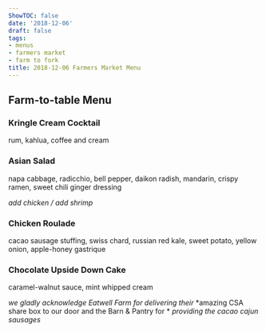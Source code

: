 ```yaml
---
ShowTOC: false
date: '2018-12-06'
draft: false
tags:
- menus
- farmers market
- farm to fork
title: 2018-12-06 Farmers Market Menu
---
```


## Farm\-to\-table Menu

### Kringle Cream Cocktail

rum, kahlua, coffee and cream

### Asian Salad

napa cabbage, radicchio, bell pepper, daikon radish,
mandarin, crispy ramen, sweet chili ginger dressing

*add chicken / add shrimp*

### Chicken Roulade

cacao sausage stuffing, swiss chard, russian red kale,
sweet potato, yellow onion, apple\-honey gastrique

### Chocolate Upside Down Cake

caramel\-walnut sauce, mint whipped cream


*we gladly acknowledge Eatwell Farm for delivering their*
*amazing CSA share box to our door and the Barn & Pantry for *
*providing the cacao cajun sausages*
